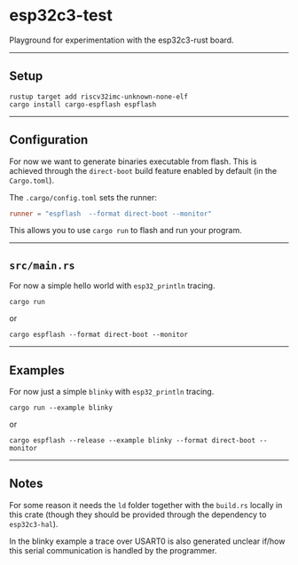# esp32c3-test

Playground for experimentation with the esp32c3-rust board.

---

## Setup

```shell
rustup target add riscv32imc-unknown-none-elf
cargo install cargo-espflash espflash
```

---

## Configuration

For now we want to generate binaries executable from flash. This is achieved through the `direct-boot`  build feature enabled by default (in the `Cargo.toml`). 

The `.cargo/config.toml` sets the runner:

``` toml
runner = "espflash  --format direct-boot --monitor"
```

This allows you to use `cargo run` to flash and run your program.

---

## `src/main.rs`

For now a simple hello world with `esp32_println` tracing.

``` shell
cargo run
```

or

``` shell
cargo espflash --format direct-boot --monitor
```

---

## Examples

For now just a simple `blinky` with `esp32_println` tracing.

``` shell
cargo run --example blinky
```

or

```shell
cargo espflash --release --example blinky --format direct-boot --monitor
```

---

## Notes

For some reason it needs the `ld` folder together with the `build.rs` locally in this crate (though they should be provided through the dependency to `esp32c3-hal`).

In the blinky example a trace over USART0 is also generated unclear if/how this serial communication is handled by the programmer.


